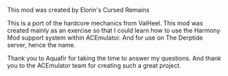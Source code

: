 This mod was created by Elorin's Cursed Remains

This is a port of the hardcore mechanics from ValHeel. This mod was created mainly as an exercise so that I could learn how to use the Harmony Mod support system within ACEmulator. And for use on The Derptide server, hence the name.

Thank you to Aquafir for taking the time to answer my questions. And thank you to the ACEmulator team for creating such a great project.

